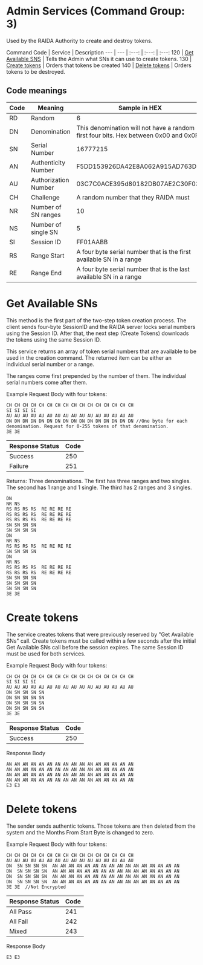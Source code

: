 # Admin Services (Command  Group: 3)

Used by the RAIDA Authority to create and destroy tokens.

Command Code | Service | Description
--- | --- | :---: | :---: | :---: 
120 | [Get Available SNS](#get-available-sns) | Tells the Admin what SNs it can use to create tokens. 
130 | [Create tokens](#create-tokens) | Orders that tokens be created
140 | [Delete tokens](#delete-tokens) | Orders tokens to be destroyed. 

## Code meanings
Code | Meaning | Sample in HEX
---|---|---
RD | Random | 6
DN | Denomination | This denomination will not have a random first four bits. Hex between 0x00 and 0x0F 
SN | Serial Number | 16777215
AN | Authenticity Number | F5DD153926DA42E8A062A915AD763DF0
AU | Authorization Number | 03C7C0ACE395d80182DB07AE2C30F034
CH | Challenge | A random number that they RAIDA must 
NR | Number of SN ranges | 10
NS | Number of single SN | 5
SI | Session ID | FF01AABB
RS | Range Start | A four byte serial number that is the first available SN in a range
RE | Range End | A four byte serial number that is the last available SN in a range



# Get Available SNs
This method is the first part of the two-step token creation process. The client sends four-byte SessionID and the RAIDA server locks serial numbers
using the Session ID. After that, the next step (Create Tokens) downloads the tokens using the same Session ID.

This service returns an array of token serial numbers that are available to be used in the creation command. The returned item can be either an individual serial number or a range.

The ranges come first prepended by the number of them. The individual serial numbers come after them.


Example Request Body with four tokens:
```hex
CH CH CH CH CH CH CH CH CH CH CH CH CH CH CH CH
SI SI SI SI
AU AU AU AU AU AU AU AU AU AU AU AU AU AU AU AU
DN DN DN DN DN DN DN DN DN DN DN DN DN DN DN DN //One byte for each denomination. Request for 0-255 tokens of that denomination. 
3E 3E
```


Response Status | Code
---|---
Success | 250
Failure | 251


Returns: Three denominations. The first has three ranges and two singles. The second has 1 range and 1 single. The third has 2 ranges and 3 singles. 
```
DN    
NR NS 
RS RS RS RS  RE RE RE RE 
RS RS RS RS  RE RE RE RE
RS RS RS RS  RE RE RE RE  
SN SN SN SN
SN SN SN SN
DN
NR NS 
RS RS RS RS  RE RE RE RE 
SN SN SN SN
DN
NR NS 
RS RS RS RS  RE RE RE RE
RS RS RS RS  RE RE RE RE  
SN SN SN SN
SN SN SN SN
SN SN SN SN
3E 3E 
```

# Create tokens

The service creates tokens that were previously reserved by "Get Available SNs" call. Create tokens must be called within a few seconds after
the initial Get Available SNs call before the session expires. The same Session ID must be used for both services.

Example Request Body with four tokens:
```hex
CH CH CH CH CH CH CH CH CH CH CH CH CH CH CH CH
SI SI SI SI
AU AU AU AU AU AU AU AU AU AU AU AU AU AU AU AU
DN SN SN SN SN
DN SN SN SN SN
DN SN SN SN SN
DN SN SN SN SN
3E 3E
```


Response Status | Code
---|---
Success | 250


Response Body 
```
AN AN AN AN AN AN AN AN AN AN AN AN AN AN AN AN 
AN AN AN AN AN AN AN AN AN AN AN AN AN AN AN AN 
AN AN AN AN AN AN AN AN AN AN AN AN AN AN AN AN 
AN AN AN AN AN AN AN AN AN AN AN AN AN AN AN AN 
E3 E3
```


# Delete tokens
The sender sends authentic tokens. Those tokens are then deleted from the system and the Months From Start Byte is changed to zero. 

Example Request Body with four tokens: 
```hex
CH CH CH CH CH CH CH CH CH CH CH CH CH CH CH CH
AU AU AU AU AU AU AU AU AU AU AU AU AU AU AU AU
DN  SN SN SN SN  AN AN AN AN AN AN AN AN AN AN AN AN AN AN AN AN 
DN  SN SN SN SN  AN AN AN AN AN AN AN AN AN AN AN AN AN AN AN AN 
DN  SN SN SN SN  AN AN AN AN AN AN AN AN AN AN AN AN AN AN AN AN 
DN  SN SN SN SN  AN AN AN AN AN AN AN AN AN AN AN AN AN AN AN AN 
3E 3E  //Not Encrypted
```

Response Status | Code
---|---
All Pass | 241
All Fail | 242
Mixed | 243

Response Body 
```
E3 E3
```


